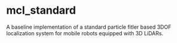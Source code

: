 # mcl_standard
A baseline implementation of a standard particle fitler based 3DOF localization system for mobile robots equipped with 3D LiDARs.
